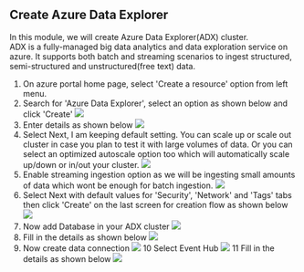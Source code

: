 ## Create Azure Data Explorer
In this module, we will create Azure Data Explorer(ADX) cluster.<br>
ADX is a fully-managed big data analytics and data exploration service on azure. It supports both batch and streaming scenarios to ingest structured, semi-structured and unstructured(free text) data.

1. On azure portal home page, select 'Create a resource' option from left menu.
2. Search for 'Azure Data Explorer', select an option as shown below and click 'Create'
![](../images/ADX1.png)
3. Enter details as shown below
![](../images/ADX2.png)
4. Select Next, I am keeping default setting. You can scale up or scale out cluster in case you plan to test it with large volumes of data. Or you can select an optimized autoscale option too which will automatically scale up/down or in/out your cluster.
![](../images/ADX3.png)
5. Enable streaming ingestion option as we will be ingesting small amounts of data which wont be enough for batch ingestion. 
![](../images/ADX4.png)
6. Select Next with default values for 'Security', 'Network' and 'Tags' tabs then click 'Create' on the last screen for creation flow as shown below
![](../images/ADX5.png)
7. Now add Database in your ADX cluster
![](../images/ADX6.png)
8. Fill in the details as shown below
![](../images/ADX7.png)
9. Now create data connection
![](../images/ADX8.png)
10 Select Event Hub
![](../images/ADX9.png)
11 Fill in the details as shown below
![](../images/ADX10.png)
